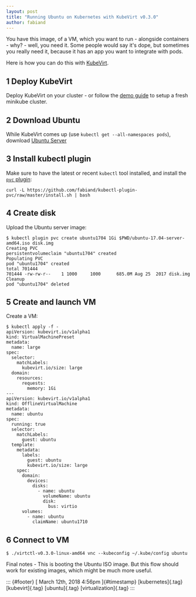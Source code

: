 ```yaml
---
layout: post
title: "Running Ubuntu on Kubernetes with KubeVirt v0.3.0"
author: fabiand
---
```




You have this image, of a VM, which you want to run - alongside
containers - why? - well, you need it. Some people would say it's dope,
but sometimes you really need it, because it has an app you want to
integrate with pods.

Here is how you can do this with
[KubeVirt](https://github.com/kubevirt).

1 Deploy KubeVirt
-----------------

Deploy KubeVirt on your cluster - or follow the [demo
guide](https://github.com/kubevirt/demo) to setup a fresh minikube
cluster.

2 Download Ubuntu
-----------------

While KubeVirt comes up (use `kubectl get --all-namespaces pods`),
download [Ubuntu Server](https://www.ubuntu.com/download/server)

3 Install kubectl plugin
------------------------

Make sure to have the latest or recent `kubectl` tool installed, and
install the [`pvc`
plugin](https://github.com/fabiand/kubectl-plugin-pvc):

    curl -L https://github.com/fabiand/kubectl-plugin-pvc/raw/master/install.sh | bash

4 Create disk
-------------

Upload the Ubuntu server image:

    $ kubectl plugin pvc create ubuntu1704 1Gi $PWD/ubuntu-17.04-server-amd64.iso disk.img
    Creating PVC
    persistentvolumeclaim "ubuntu1704" created
    Populating PVC
    pod "ubuntu1704" created
    total 701444
    701444 -rw-rw-r--    1 1000     1000      685.0M Aug 25  2017 disk.img
    Cleanup
    pod "ubuntu1704" deleted

5 Create and launch VM
----------------------

Create a VM:

    $ kubectl apply -f -
    apiVersion: kubevirt.io/v1alpha1
    kind: VirtualMachinePreset
    metadata:
      name: large
    spec:
      selector:
        matchLabels:
          kubevirt.io/size: large
      domain:
        resources:
          requests:
            memory: 1Gi
    ---
    apiVersion: kubevirt.io/v1alpha1
    kind: OfflineVirtualMachine
    metadata:
      name: ubuntu
    spec:
      running: true
      selector:
        matchLabels:
          guest: ubuntu
      template:
        metadata:
          labels: 
            guest: ubuntu
            kubevirt.io/size: large
        spec:
          domain:
            devices:
              disks:
                - name: ubuntu
                  volumeName: ubuntu
                  disk:
                    bus: virtio
          volumes:
            - name: ubuntu
              claimName: ubuntu1710

6 Connect to VM
---------------

    $ ./virtctl-v0.3.0-linux-amd64 vnc --kubeconfig ~/.kube/config ubuntu

Final notes - This is booting the Ubuntu ISO image. But this flow should
work for existing images, which might be much more useful.

::: {#footer}
[ March 12th, 2018 4:56pm ]{#timestamp} [kubernetes]{.tag}
[kubevirt]{.tag} [ubuntu]{.tag} [virtualization]{.tag}
:::
